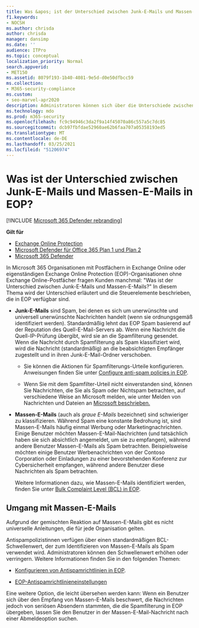 ```yaml
---
title: Was &apos; ist der Unterschied zwischen Junk-E-Mails und Massen-E-Mails?
f1.keywords:
- NOCSH
ms.author: chrisda
author: chrisda
manager: dansimp
ms.date: ''
audience: ITPro
ms.topic: conceptual
localization_priority: Normal
search.appverid:
- MET150
ms.assetid: 8079f193-1b40-4081-9e5d-d0e50dfbcc59
ms.collection:
- M365-security-compliance
ms.custom:
- seo-marvel-apr2020
description: Administratoren können sich über die Unterschiede zwischen Junk-E-Mails (Spam) und Massen-E-Mails (graue E-Mails) in Exchange Online Protection (EOP) informieren.
ms.technology: mdo
ms.prod: m365-security
ms.openlocfilehash: fc9c94946c3da2f9a14f45070a86c557a5c7dc85
ms.sourcegitcommit: dcb97fbfdae52960ae62b6faa707a05358193ed5
ms.translationtype: MT
ms.contentlocale: de-DE
ms.lasthandoff: 03/25/2021
ms.locfileid: "51206974"
---
```

# <a name="whats-the-difference-between-junk-email-and-bulk-email-in-eop"></a>Was ist der Unterschied zwischen Junk-E-Mails und Massen-E-Mails in EOP?

[!INCLUDE [Microsoft 365 Defender rebranding](../includes/microsoft-defender-for-office.md)]

**Gilt für**
- [Exchange Online Protection](exchange-online-protection-overview.md)
- [Microsoft Defender für Office 365 Plan 1 und Plan 2](defender-for-office-365.md)
- [Microsoft 365 Defender](../defender/microsoft-365-defender.md)

In Microsoft 365 Organisationen mit Postfächern in Exchange Online oder eigenständigen Exchange Online Protection (EOP)-Organisationen ohne Exchange Online-Postfächer fragen Kunden manchmal: "Was ist der Unterschied zwischen Junk-E-Mails und Massen-E-Mails?" In diesem Thema wird der Unterschied erläutert und die Steuerelemente beschrieben, die in EOP verfügbar sind.

- **Junk-E-Mails** sind Spam, bei denen es sich um unerwünschte und universell unerwünschte Nachrichten handelt (wenn sie ordnungsgemäß identifiziert werden). Standardmäßig lehnt das EOP Spam basierend auf der Reputation des Quell-E-Mail-Servers ab. Wenn eine Nachricht die Quell-IP-Prüfung übergibt, wird sie an die Spamfilterung gesendet. Wenn die Nachricht durch Spamfilterung als Spam klassifiziert wird, wird die Nachricht (standardmäßig) an die beabsichtigten Empfänger zugestellt und in ihren Junk-E-Mail-Ordner verschoben.

  - Sie können die Aktionen für Spamfilterungs-Urteile konfigurieren. Anweisungen finden Sie unter [Configure anti-spam policies in EOP](configure-your-spam-filter-policies.md).

  - Wenn Sie mit dem Spamfilter-Urteil nicht einverstanden sind, können Sie Nachrichten, die Sie als Spam oder Nichtspam betrachten, auf verschiedene Weise an Microsoft melden, wie unter Melden von Nachrichten und Dateien an [Microsoft beschrieben.](report-junk-email-messages-to-microsoft.md)

- **Massen-E-Mails** (auch als _graue E-Mails_ bezeichnet) sind schwieriger zu klassifizieren. Während Spam eine konstante Bedrohung ist, sind Massen-E-Mails häufig einmal Werbung oder Marketingnachrichten. Einige Benutzer möchten Massen-E-Mail-Nachrichten (und tatsächlich haben sie sich absichtlich angemeldet, um sie zu empfangen), während andere Benutzer Massen-E-Mails als Spam betrachten. Beispielsweise möchten einige Benutzer Werbenachrichten von der Contoso Corporation oder Einladungen zu einer bevorstehenden Konferenz zur Cybersicherheit empfangen, während andere Benutzer diese Nachrichten als Spam betrachten.

  Weitere Informationen dazu, wie Massen-E-Mails identifiziert werden, finden Sie unter [Bulk Complaint Level (BCL) in EOP](bulk-complaint-level-values.md).

## <a name="how-to-manage-bulk-email"></a>Umgang mit Massen-E-Mails

Aufgrund der gemischten Reaktion auf Massen-E-Mails gibt es nicht universelle Anleitungen, die für jede Organisation gelten.

Antispampolizistinnen verfügen über einen standardmäßigen BCL-Schwellenwert, der zum Identifizieren von Massen-E-Mails als Spam verwendet wird. Administratoren können den Schwellenwert erhöhen oder verringern. Weitere Informationen finden Sie in den folgenden Themen:

- [Konfigurieren von Antispamrichtlinien in EOP](configure-your-spam-filter-policies.md).

- [EOP-Antispamrichtlinieneinstellungen](recommended-settings-for-eop-and-office365.md#eop-anti-spam-policy-settings)

Eine weitere Option, die leicht übersehen werden kann: Wenn ein Benutzer sich über den Empfang von Massen-E-Mails beschwert, die Nachrichten jedoch von seriösen Absendern stammten, die die Spamfilterung in EOP übergeben, lassen Sie den Benutzer in der Massen-E-Mail-Nachricht nach einer Abmeldeoption suchen.
